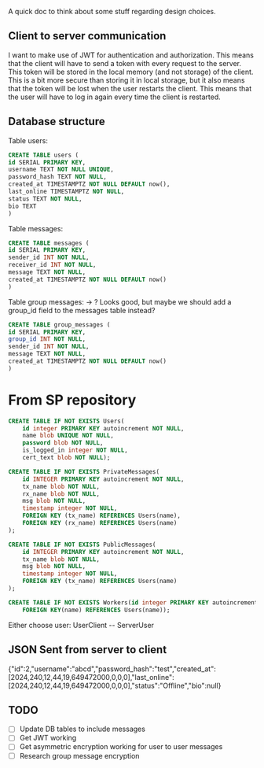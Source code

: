 A quick doc to think about some stuff regarding design choices.

## Client to server communication

I want to make use of JWT for authentication and authorization. This means that the client will have to send a token with every request to the server. This token will be stored in the local memory (and not storage) of the client. This is a bit more secure than storing it in local storage, but it also means that the token will be lost when the user restarts the client. This means that the user will have to log in again every time the client is restarted. 

## Database structure

Table users:
```sql
CREATE TABLE users (
id SERIAL PRIMARY KEY,
username TEXT NOT NULL UNIQUE,
password_hash TEXT NOT NULL,
created_at TIMESTAMPTZ NOT NULL DEFAULT now(),
last_online TIMESTAMPTZ NOT NULL,
status TEXT NOT NULL,
bio TEXT
)
```

Table messages:
```sql
CREATE TABLE messages (
id SERIAL PRIMARY KEY,
sender_id INT NOT NULL,
receiver_id INT NOT NULL,
message TEXT NOT NULL,
created_at TIMESTAMPTZ NOT NULL DEFAULT now()
)
```

Table group messages: -> ? Looks good, but maybe we should add a group_id field to the messages table instead?
```sql
CREATE TABLE group_messages (
id SERIAL PRIMARY KEY,
group_id INT NOT NULL,
sender_id INT NOT NULL,
message TEXT NOT NULL,
created_at TIMESTAMPTZ NOT NULL DEFAULT now()
)
```



# From SP repository
``` sql
CREATE TABLE IF NOT EXISTS Users(
    id integer PRIMARY KEY autoincrement NOT NULL,
    name blob UNIQUE NOT NULL,
    password blob NOT NULL,
    is_logged_in integer NOT NULL,
    cert_text blob NOT NULL);

CREATE TABLE IF NOT EXISTS PrivateMessages(
    id INTEGER PRIMARY KEY autoincrement NOT NULL,
    tx_name blob NOT NULL,
    rx_name blob NOT NULL, 
    msg blob NOT NULL, 
    timestamp integer NOT NULL,
    FOREIGN KEY (tx_name) REFERENCES Users(name),
    FOREIGN KEY (rx_name) REFERENCES Users(name)
);

CREATE TABLE IF NOT EXISTS PublicMessages(
    id INTEGER PRIMARY KEY autoincrement NOT NULL,
    tx_name blob NOT NULL,
    msg blob NOT NULL,
    timestamp integer NOT NULL,
    FOREIGN KEY (tx_name) REFERENCES Users(name)
);

CREATE TABLE IF NOT EXISTS Workers(id integer PRIMARY KEY autoincrement NOT NULL, pid integer NOT NULL, name blob NOT NULL,
    FOREIGN KEY(name) REFERENCES Users(name));
```


Either choose user:
UserClient -- ServerUser


## JSON Sent from server to client

{"id":2,"username":"abcd","password_hash":"test","created_at":[2024,240,12,44,19,649472000,0,0,0],"last_online":[2024,240,12,44,19,649472000,0,0,0],"status":"Offline","bio":null}

## TODO

- [ ] Update DB tables to include messages
- [ ] Get JWT working
- [ ] Get asymmetric encryption working for user to user messages
- [ ] Research group message encryption